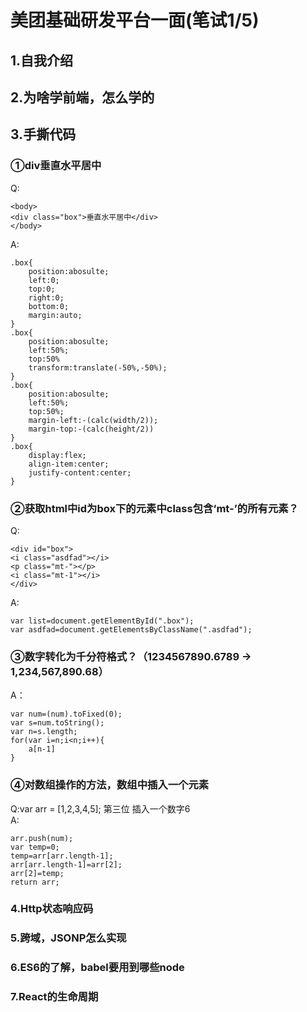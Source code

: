 # 美团基础研发平台一面(笔试1/5)  
## 1.自我介绍  
## 2.为啥学前端，怎么学的  
## 3.手撕代码  
### ①div垂直水平居中  
Q:
```
<body>
<div class="box">垂直水平居中</div>
</body>
```
A:
```
.box{
    position:abosulte;
    left:0;
    top:0;
    right:0;
    bottom:0;
    margin:auto;
}
.box{
    position:abosulte;
    left:50%;
    top:50%
    transform:translate(-50%,-50%);
}
.box{
    position:abosulte;
    left:50%;
    top:50%;
    margin-left:-(calc(width/2));
    margin-top:-(calc(height/2))
}
.box{
    display:flex;
    align-item:center;
    justify-content:center;
}
```
### ②获取html中id为box下的元素中class包含‘mt-’的所有元素？  
Q:
```
<div id="box">
<i class="asdfad"></i>
<p class="mt-"></p>
<i class="mt-1"></i>
</div>
```
A:
```
var list=document.getElementById(".box");
var asdfad=document.getElementsByClassName(".asdfad");
```
### ③数字转化为千分符格式？（1234567890.6789 -> 1,234,567,890.68）
A：
```
var num=(num).toFixed(0);
var s=num.toString();
var n=s.length;
for(var i=n;i<n;i++){
    a[n-1]
}
```
### ④对数组操作的方法，数组中插入一个元素  
Q:var arr = [1,2,3,4,5];  第三位 插入一个数字6  
A:
```
arr.push(num);
var temp=0;
temp=arr[arr.length-1];
arr[arr.length-1]=arr[2];
arr[2]=temp;
return arr;
```
### 4.Http状态响应码  
### 5.跨域，JSONP怎么实现  
### 6.ES6的了解，babel要用到哪些node   
### 7.React的生命周期  
